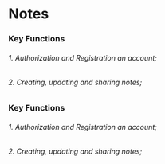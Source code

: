 # **Notes**

### **Key Functions**
######  1. Authorization and Registration an acсount;
######  2. Creating, updating and sharing notes;

### **Key Functions**
######  1. Authorization and Registration an acсount;
######  2. Creating, updating and sharing notes;
 
